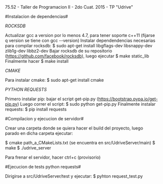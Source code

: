 75.52 - Taller de Programacion II - 2do Cuat. 2015 - TP "Udrive"


#Instalacion de dependencias#

*ROCKSDB*

Actualizar gcc a version por lo menos 4.7, para tener soporte c++11 (fijarse q version se tiene con gcc --version)
Instalar dependendencias necesarias para compilar rocksdb: $ sudo apt-get install libgflags-dev libsnappy-dev zlib1g-dev libbz2-dev
Bajar rocksdb de su repositorio (https://github.com/facebook/rocksdb), luego ejecutar $ make static_lib
Finalmente hacer $ make install


*CMAKE*

Para instalar cmake: $ sudo apt-get install cmake


*PYTHON REQUESTS*

Primero instalar pip: bajar el script get-pip.py (https://bootstrap.pypa.io/get-pip.py)
Luego correr el script: $ sudo python get-pip.py
Finalmente instalar requests: $ pip install requests


#Compilacion y ejecucion de servidor#

Crear una carpeta donde se quiera hacer el build del proyecto, luego parado en dicha carpeta ejecutar:

$ cmake path_a_CMakeLists.txt (se encuentra en src/UdriveServer/main)
$ make
$ ./udrive_server

Para frenar el servidor, hacer ctrl+c (provisorio)


#Ejecucion de tests python requests#

Dirigirse a src/UdriveServer/test y ejecutar: $ pyhton request_test.py

